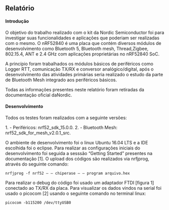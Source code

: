 ## Relatório

#### Introdução
<p>O objetivo do trabalho realizado com o kit da Nordic Semiconductor foi para investigar suas funcionalidades e aplicações que poderiam ser realizadas com o mesmo. O nRF52840 é uma placa que contém diversos módulos de desenvolvimento como Bluetooth 5, Bluetooth mesh, Thread,Zigbee, 802.15.4, ANT e 2.4 GHz com aplicações proprietárias no nRF52840 SoC.</p>
<p>A princípio foram trabalhados os módulos básicos de periféricos como Logger RTT,
comunicação TX/RX e conversor analógico/digital, após o desenvolvimento das atividades
primárias seria realizado o estudo da parte de Bluetooth Mesh integrado aos periféricos básicos.</p>
<p>Todas as informações presentes neste relatório foram retiradas da documentação oficial daNordic.</p>

#### Desenvolvimento
<p>Todos os testes foram realizados com a seguinte versões:</p>
1. - Periféricos: nrf52_sdk_15.0.0.
2. - Bluetooth Mesh: nrf52_sdk_for_mesh_v2.0.1_src.

<p>O ambiente de desenvolvimento foi o linux Ubuntu 16.04 LTS e a IDE escolhida foi o eclipse. Para realizar as configurações iniciais do desenvolvimento foi seguida a sesssão “Getting Started” presentes na documentação [1]. O upload dos códigos são realizados via nrfjprog, através do seguinte comando:</p>

```nrfjprog -f nrf52 – – chiperase – – program arquivo.hex```
<p>Para realizar o debug do código foi usado um adaptador FTDI [figura 1] conectado ao TX/RX da placa. Para visualizar os dados vindos na serial foi usado o picocom [2] usando o seguinte comando no terminal linux:</p>

```picocom -b115200 /dev/ttyUSB0```
